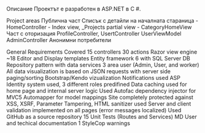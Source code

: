 Описание
Проектът е разработен в ASP.NET в C #.

Project areas
Публична 	част
Списък с детайли на началната стараница - HomeController - Index view,
 _Projects partial view - CategoryHomeView 
Част с оторизация
ProfileController,
 UsertController
 UserViewModel
AdminController
Анонимни потребители

General Requirements Covered
15 controllers
30 actions
Razor view engine 
~18 Editor and Display templates
Entity framework 6 with SQL Server DB
Repository pattern with data services
3 area user (Admin, User, and worker)
All data visualization is based on JSON requests with server side paging/sorting
Bootstrap/Kendo vizualization
Notifications used
ASP Identity system used, 3 different roles predifined
Data caching used for home page and internal server logic
Used Autofac dependency injector for MVC5
Automapper for model mappings
Site completely protected against XSS, XSRF, Parameter Tampering, HTML sanitizer used
Server and client validation implemented on all pages (error messages localized)
Used GitHub as a source repository
15 Unit Tests (Routes and Services)
MD User and techical documentation
1 StyleCop warnings
